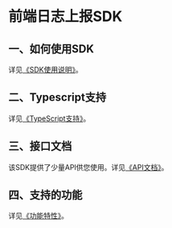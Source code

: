 # 前端日志上报SDK

## 一、如何使用SDK

详见[《SDK使用说明》](./install.md)。

## 二、Typescript支持

详见[《TypeScript支持》](./typescript-support.md)。

## 三、接口文档

该SDK提供了少量API供您使用。详见[《API文档》](./api.md)。

## 四、支持的功能

详见[《功能特性》](./feature.md)。
